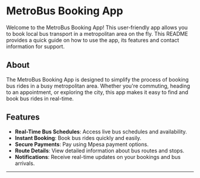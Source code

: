 # MetroBus Booking App

Welcome to the MetroBus Booking App! This user-friendly app allows you to book local bus transport in a metropolitan area on the fly. This README provides a quick guide on how to use the app, its features and contact information for support.

## About

The MetroBus Booking App is designed to simplify the process of booking bus rides in a busy metropolitan area. Whether you're commuting, heading to an appointment, or exploring the city, this app makes it easy to find and book bus rides in real-time.

## Features

- **Real-Time Bus Schedules**: Access live bus schedules and availability.
- **Instant Booking**: Book bus rides quickly and easily.
- **Secure Payments**: Pay using Mpesa payment options.
- **Route Details**: View detailed information about bus routes and stops.
- **Notifications**: Receive real-time updates on your bookings and bus arrivals.
  


---

